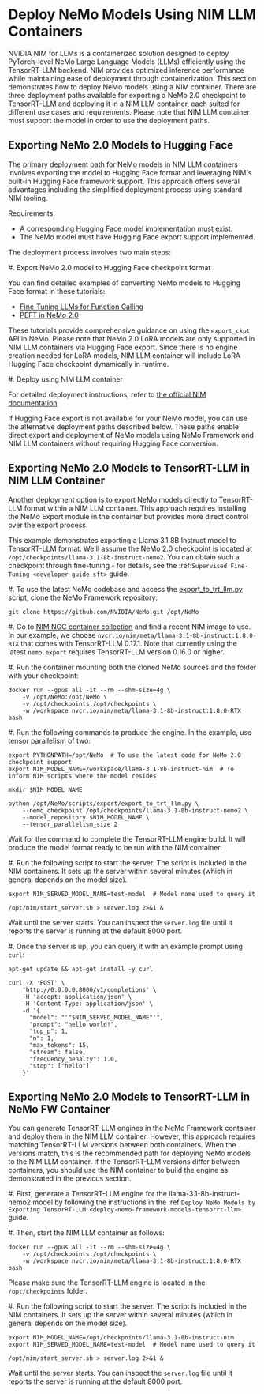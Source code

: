 # Deploy NeMo Models Using NIM LLM Containers

NVIDIA NIM for LLMs is a containerized solution designed to deploy PyTorch-level NeMo Large Language Models (LLMs) efficiently using the TensorRT-LLM backend. NIM provides optimized inference performance while maintaining ease of deployment through containerization. This section demonstrates how to deploy NeMo models using a NIM container. There are three deployment paths available for exporting a NeMo 2.0 checkpoint to TensorRT-LLM and deploying it in a NIM LLM container, each suited for different use cases and requirements. Please note that NIM LLM container must support the model in order to use the deployment paths.


## Exporting NeMo 2.0 Models to Hugging Face
The primary deployment path for NeMo models in NIM LLM containers involves exporting the model to Hugging Face format and leveraging NIM's built-in Hugging Face framework support. This approach offers several advantages including the simplified deployment process using standard NIM tooling.

Requirements:

- A corresponding Hugging Face model implementation must exist.
- The NeMo model must have Hugging Face export support implemented.

The deployment process involves two main steps:

#. Export NeMo 2.0 model to Hugging Face checkpoint format

   You can find detailed examples of converting NeMo models to Hugging Face format in these tutorials:
   
   - [Fine-Tuning LLMs for Function Calling](https://github.com/NVIDIA/NeMo/blob/main/tutorials/llm/function_calling/nemo2-chat-sft-function-calling.ipynb)
   - [PEFT in NeMo 2.0](https://docs.nvidia.com/nemo-framework/user-guide/latest/sft_peft/peft_nemo2.html)
   
   These tutorials provide comprehensive guidance on using the ``export_ckpt`` API in NeMo. Please note that NeMo 2.0 LoRA models are only supported in NIM LLM containers via Hugging Face export. Since there is no engine creation needed for LoRA models, NIM LLM container will include LoRA Hugging Face checkpoint dynamically in runtime.

#. Deploy using NIM LLM container

   For detailed deployment instructions, refer to [the official NIM documentation](https://docs.nvidia.com/nim/large-language-models/latest/ft-support.html#usage)


If Hugging Face export is not available for your NeMo model, you can use the alternative deployment paths described below. These paths enable direct export and deployment of NeMo models using NeMo Framework and NIM LLM containers without requiring Hugging Face conversion.


## Exporting NeMo 2.0 Models to TensorRT-LLM in NIM LLM Container
Another deployment option is to export NeMo models directly to TensorRT-LLM format within a NIM LLM container. This approach requires installing the NeMo Export module in the container but provides more direct control over the export process.

This example demonstrates exporting a Llama 3.1 8B Instruct model to TensorRT-LLM format. We'll assume the NeMo 2.0 checkpoint is located at `/opt/checkpoints/llama-3.1-8b-instruct-nemo2`. You can obtain such a checkpoint through fine-tuning - for details, see the :ref:`Supervised Fine-Tuning <developer-guide-sft>` guide.

#. To use the latest NeMo codebase and access the [export_to_trt_llm.py](https://github.com/NVIDIA/NeMo/blob/main/scripts/export/export_to_trt_llm.py) script, clone the NeMo Framework repository:

   ```shell
   git clone https://github.com/NVIDIA/NeMo.git /opt/NeMo
   ```

#. Go to [NIM NGC container collection](https://catalog.ngc.nvidia.com/containers?filters=nvidia_nim%7CNVIDIA+NIM%7Cnimmcro_nvidia_nim&orderBy=weightPopularDESC&query=&page=&pageSize=) and find a recent NIM image to use. In our example, we choose `nvcr.io/nim/meta/llama-3.1-8b-instruct:1.8.0-RTX` that comes with TensorRT-LLM 0.17.1. Note that currently using the latest ``nemo.export`` requires TensorRT-LLM version 0.16.0 or higher.

#. Run the container mounting both the cloned NeMo sources and the folder with your checkpoint:

   ```shell
   docker run --gpus all -it --rm --shm-size=4g \
       -v /opt/NeMo:/opt/NeMo \
       -v /opt/checkpoints:/opt/checkpoints \
       -w /workspace nvcr.io/nim/meta/llama-3.1-8b-instruct:1.8.0-RTX bash
   ```

#. Run the following commands to produce the engine. In the example, use tensor parallelism of two:

   ```shell
   export PYTHONPATH=/opt/NeMo  # To use the latest code for NeMo 2.0 checkpoint support
   export NIM_MODEL_NAME=/workspace/llama-3.1-8b-instruct-nim  # To inform NIM scripts where the model resides

   mkdir $NIM_MODEL_NAME

   python /opt/NeMo/scripts/export/export_to_trt_llm.py \
       --nemo_checkpoint /opt/checkpoints/llama-3.1-8b-instruct-nemo2 \
       --model_repository $NIM_MODEL_NAME \
       --tensor_parallelism_size 2
   ```

   Wait for the command to complete the TensorRT-LLM engine build. It will produce the model format ready to be run with the NIM container.

#. Run the following script to start the server. The script is included in the NIM containers. It sets up the server within several minutes (which in general depends on the model size).

   ```shell
   export NIM_SERVED_MODEL_NAME=test-model  # Model name used to query it

   /opt/nim/start_server.sh > server.log 2>&1 &
   ```

   Wait until the server starts. You can inspect the `server.log` file until it reports the server is running at the default 8000 port.

#. Once the server is up, you can query it with an example prompt using ``curl``:

   ```shell
   apt-get update && apt-get install -y curl

   curl -X 'POST' \
       'http://0.0.0.0:8000/v1/completions' \
       -H 'accept: application/json' \
       -H 'Content-Type: application/json' \
       -d '{
         "model": "'"$NIM_SERVED_MODEL_NAME"'",
         "prompt": "hello world!",
         "top_p": 1,
         "n": 1,
         "max_tokens": 15,
         "stream": false,
         "frequency_penalty": 1.0,
         "stop": ["hello"]
       }'
   ```

## Exporting NeMo 2.0 Models to TensorRT-LLM in NeMo FW Container
 You can generate TensorRT-LLM engines in the NeMo Framework container and deploy them in the NIM LLM container. However, this approach requires matching TensorRT-LLM versions between both containers. When the versions match, this is the recommended path for deploying NeMo models to the NIM LLM container. If the TensorRT-LLM versions differ between containers, you should use the NIM container to build the engine as demonstrated in the previous section.

#. First, generate a TensorRT-LLM engine for the llama-3.1-8b-instruct-nemo2 model by following the instructions in the :ref:`Deploy NeMo Models by Exporting TensorRT-LLM <deploy-nemo-framework-models-tensorrt-llm>` guide.

#. Then, start the NIM LLM container as follows:

   ```shell
   docker run --gpus all -it --rm --shm-size=4g \
       -v /opt/checkpoints:/opt/checkpoints \
       -w /workspace nvcr.io/nim/meta/llama-3.1-8b-instruct:1.8.0-RTX bash
   ```

   Please make sure the TensorRT-LLM engine is located in the `/opt/checkpoints` folder.

#. Run the following script to start the server. The script is included in the NIM containers. It sets up the server within several minutes (which in general depends on the model size).

   ```shell
   export NIM_MODEL_NAME=/opt/checkpoints/llama-3.1-8b-instruct-nim
   export NIM_SERVED_MODEL_NAME=test-model  # Model name used to query it
      
   /opt/nim/start_server.sh > server.log 2>&1 &
   ```

   Wait until the server starts. You can inspect the `server.log` file until it reports the server is running at the default 8000 port.
